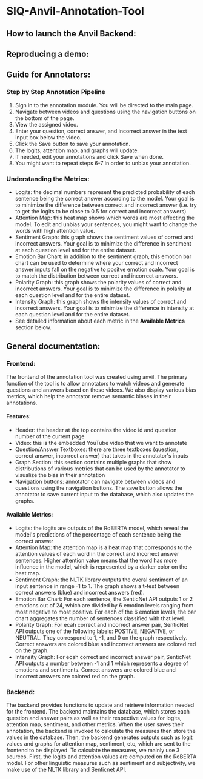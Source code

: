 # SIQ-Anvil-Annotation-Tool


## How to launch the Anvil Backend: 


## Reproducing a demo: 

## Guide for Annotators:
### Step by Step Annotation Pipeline
1. Sign in to the annotation module. You will be directed to the main page.
2. Navigate between videos and questions using the navigation buttons on the bottom of the page.
3. View the assigned video.
4. Enter your question, correct answer, and incorrect answer in the text input box below the video.
5. Click the Save button to save your annotation.
6. The logits, attention map, and graphs will update.
7. If needed, edit your annotations and click Save when done.
8. You might want to repeat steps 6-7 in order to unbias your annotation.

### Understanding the Metrics:
* Logits: the decimal numbers represent the predicted probability of each sentence being the correct answer according to the model. Your goal is to minimize the difference between correct and incorrect answer (i.e. try to get the logits to be close to 0.5 for correct and incorrect answers)
* Attention Map: this heat map shows which words are most affecting the model. To edit and unbias your sentences, you might want to change the words with high attention value.
* Sentiment Graph: this graph shows the sentiment values of correct and incorrect answers. Your goal is to minimize the difference in sentiment at each question level and for the entire dataset.
* Emotion Bar Chart: in addition to the sentiment graph, this emotion bar chart can be used to determine where your correct and incorrect answer inputs fall on the negative to positve emotion scale. Your goal is to match the distribution between correct and incorrect answers.
* Polarity Graph: this graph shows the polarity values of correct and incorrect answers. Your goal is to minimize the difference in polarity at each question level and for the entire dataset.
* Intensity Graph: this graph shows the intensity values of correct and incorrect answers. Your goal is to minimize the difference in intensity at each question level and for the entire dataset.
* See detailed information about each metric in the **Available Metrics** section below.

## General documentation: 

### Frontend: 
The frontend of the annotation tool was created using anvil. The primary function of the tool is to allow annotators to watch videos and generate questions and answers based on these videos. We also display various bias metrics, which help the annotator remove semantic biases in their annotations.

#### Features:
* Header: the header at the top contains the video id and question number of the current page
* Video: this is the embedded YouTube video that we want to annotate
* Question/Answer Textboxes: there are three textboxes (question, correct answer, incorrect answer) that takes in the annotator's inputs
* Graph Section: this section contains multiple graphs that show distributions of various metrics that can be used by the annotator to visualize the bias in their annotation
* Navigation buttons: annotator can navigate between videos and questions using the navigation buttons. The save button allows the annotator to save current input to the database, which also updates the graphs.

#### Available Metrics:
* Logits: the logits are outputs of the RoBERTA model, which reveal the model's predictions of the percentage of each sentence being the correct answer
* Attention Map: the attention map is a heat map that corresponds to the attention values of each word in the correct and incorrect answer sentences. Higher attention value means that the word has more influence in the model, which is represented by a darker color on the heat map.
* Sentiment Graph: the NLTK library outputs the overal sentiment of an input sentence in range -1 to 1. The graph shows a t-test between correct answers (blue) and incorrect answers (red).
* Emotion Bar Chart: For each sentence, the SenticNet API outputs 1 or 2 emotions out of 24, which are divided by 6 emotion levels ranging from most negative to most positive. For each of the 6 emotion levels, the bar chart aggregates the number of sentences classified with that level.
* Polarity Graph: For ecah correct and incorrect answer pair, SenticNet API outputs one of the following labels: POSTIVE, NEGATIVE, or NEUTRAL. They correspond to 1, -1, and 0 on the graph respectively. Correct answers are colored blue and incorrect answers are colored red on the graph.
* Intensity Graph: For ecah correct and incorrect answer pair, SenticNet API outputs a number between -1 and 1 which represents a degree of emotions and sentiments. Correct answers are colored blue and incorrect answers are colored red on the graph.


### Backend: 
The backend provides functions to update and retrieve information needed for the frontend. The backend maintains the database, which stores each question and answer pairs as well as their respective values for logits, attention map, sentiment, and other metrics. When the user saves their annotation, the backend is invoked to calculate the measures then store the values in the database. Then, the backend generates outputs such as logit values and graphs for attention map, sentiment, etc, which are sent to the frontend to be displayed. To calculate the measures, we mainly use 3 sources. First, the logits and attention values are computed on the RoBERTA model. For other linguistic measures such as sentiment and subjectivity, we make use of the NLTK library and Senticnet API. 
